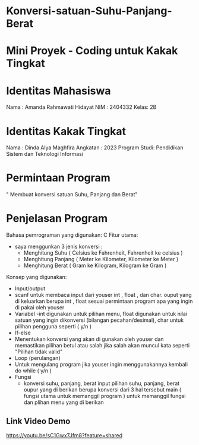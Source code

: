 # Konversi-satuan-Suhu-Panjang-Berat

# Mini Proyek - Coding untuk Kakak Tingkat

# Identitas Mahasiswa
 Nama : Amanda Rahmawati Hidayat
 NIM  : 2404332
 Kelas: 2B
 
# Identitas Kakak Tingkat
 Nama         : Dinda Alya Maghfira
 Angkatan     : 2023
 Program Studi: Pendidikan Sistem dan Teknologi Informasi
 
# Permintaan Program
" Membuat konversi satuan Suhu, Panjang dan Berat"

# Penjelasan Program
 Bahasa pemrograman yang digunakan: C
 Fitur utama:
 - saya menggunkan 3 jenis konversi :
   - Menghitung Suhu ( Celsius ke Fahrenheit, Fahrenheit ke celsius )
   - Menghitung Panjang ( Meter ke Kilometer, Kilometer ke Meter )
   - Menghitung Berat ( Gram ke Kilogram,  Kilogram ke Gram )

  
Konsep yang digunakan:
 - Input/output
  - scanf untuk membaca input dari youser int , float , dan char. ouput yang di keluarkan berupa int , float sesuai permintaan program apa 
    yang ingin di pakai oleh youser
 - Variabel
   -int digunakan untuk pilihan menu, float digunakan untuk nilai satuan yang ingin dikonversi (bilangan pecahan/desimal),
    char untuk pilihan pengguna seperti ( y/n )
 - If-else
  - Menentukan konversi yang akan di gunakan oleh youser dan memastikan pilihan betul atau salah jika salah akan muncul kata seperti 
   "Pilihan tidak valid"
 - Loop (perulangan)
  - Untuk mengulang program jika youser ingin menggunakannya kembali do while ( y/n )
 - Fungsi
   - konversi suhu, panjang, berat input pilihan suhu, panjang, berat oupur yang di berikan berupa konversi dari 3 hal tersebut
     main ( fungsi utama untuk memanggil program ) untuk memanggil fungsi dan plihan menu yang di berikan 
  
  
## Link Video Demo
https://youtu.be/sC1Gwx7Jfm8?feature=shared 
